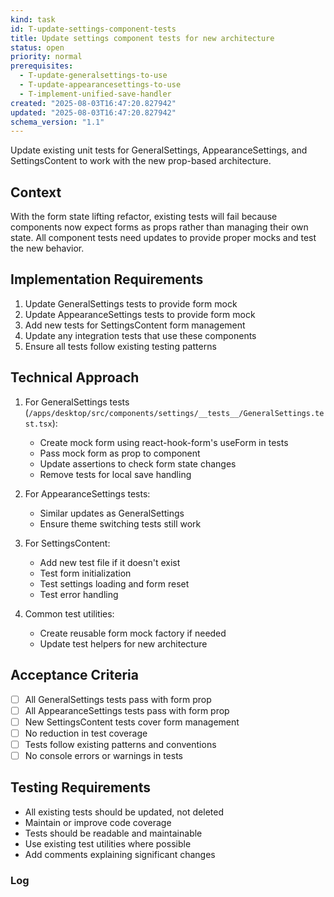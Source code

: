 ```yaml
---
kind: task
id: T-update-settings-component-tests
title: Update settings component tests for new architecture
status: open
priority: normal
prerequisites:
  - T-update-generalsettings-to-use
  - T-update-appearancesettings-to-use
  - T-implement-unified-save-handler
created: "2025-08-03T16:47:20.827942"
updated: "2025-08-03T16:47:20.827942"
schema_version: "1.1"
---
```


Update existing unit tests for GeneralSettings, AppearanceSettings, and SettingsContent to work with the new prop-based architecture.

## Context

With the form state lifting refactor, existing tests will fail because components now expect forms as props rather than managing their own state. All component tests need updates to provide proper mocks and test the new behavior.

## Implementation Requirements

1. Update GeneralSettings tests to provide form mock
2. Update AppearanceSettings tests to provide form mock
3. Add new tests for SettingsContent form management
4. Update any integration tests that use these components
5. Ensure all tests follow existing testing patterns

## Technical Approach

1. For GeneralSettings tests (`/apps/desktop/src/components/settings/__tests__/GeneralSettings.test.tsx`):
   - Create mock form using react-hook-form's useForm in tests
   - Pass mock form as prop to component
   - Update assertions to check form state changes
   - Remove tests for local save handling

2. For AppearanceSettings tests:
   - Similar updates as GeneralSettings
   - Ensure theme switching tests still work

3. For SettingsContent:
   - Add new test file if it doesn't exist
   - Test form initialization
   - Test settings loading and form reset
   - Test error handling

4. Common test utilities:
   - Create reusable form mock factory if needed
   - Update test helpers for new architecture

## Acceptance Criteria

- [ ] All GeneralSettings tests pass with form prop
- [ ] All AppearanceSettings tests pass with form prop
- [ ] New SettingsContent tests cover form management
- [ ] No reduction in test coverage
- [ ] Tests follow existing patterns and conventions
- [ ] No console errors or warnings in tests

## Testing Requirements

- All existing tests should be updated, not deleted
- Maintain or improve code coverage
- Tests should be readable and maintainable
- Use existing test utilities where possible
- Add comments explaining significant changes

### Log
